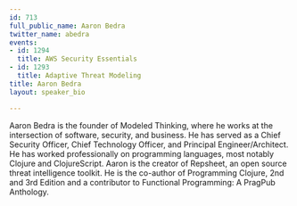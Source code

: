 ```yaml
---
id: 713
full_public_name: Aaron Bedra
twitter_name: abedra
events:
- id: 1294
  title: AWS Security Essentials
- id: 1293
  title: Adaptive Threat Modeling
title: Aaron Bedra
layout: speaker_bio

---
```

Aaron Bedra is the founder of Modeled Thinking, where he works at the intersection of software, security, and business. He has served as a Chief Security Officer, Chief Technology Officer, and Principal Engineer/Architect. He has worked professionally on programming languages, most notably Clojure and ClojureScript. Aaron is the creator of Repsheet, an open source threat intelligence toolkit. He is the co-author of Programming Clojure, 2nd and 3rd Edition and a contributor to Functional Programming: A PragPub Anthology.